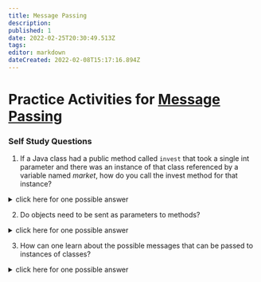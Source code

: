 ```yaml
---
title: Message Passing
description: 
published: 1
date: 2022-02-25T20:30:49.513Z
tags: 
editor: markdown
dateCreated: 2022-02-08T15:17:16.894Z
---
```



# Practice Activities for [Message Passing](/ooConcepts/messagePassing)



### Self Study Questions
1. If a Java class had a public method called `invest` that took a single int parameter and there was an instance of that class referenced by a variable named *market*, how do you call the invest method for that instance?
<details>
<summary>click here for one possible answer</summary>
  
`market.invest(someIntegerVar);`
</details>

2. Do objects need to be sent as parameters to methods?
<details>
<summary>click here for one possible answer</summary>
  
No, the data belonging to the instance or object that is executing the method is available to the algorithm of the method execution.   The object does not need to be passed as a parameter.
  
</details>

3. How can one learn about the possible messages that can be passed to instances of classes?
<details>
<summary>click here for one possible answer</summary>
  
The main Java classes and most libraries come with extensive javadocs that detail the usage of various methods.
  
</details>

